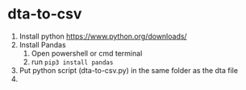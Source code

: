 # dta-to-csv

1. Install python https://www.python.org/downloads/
2. Install Pandas
   1. Open powershell or cmd terminal
   2. run `pip3 install pandas`
3. Put python script (dta-to-csv.py) in the same folder as the dta file
4. 
